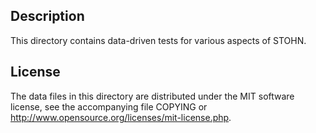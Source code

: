 Description
------------

This directory contains data-driven tests for various aspects of STOHN.

License
--------

The data files in this directory are distributed under the MIT software
license, see the accompanying file COPYING or
http://www.opensource.org/licenses/mit-license.php.

